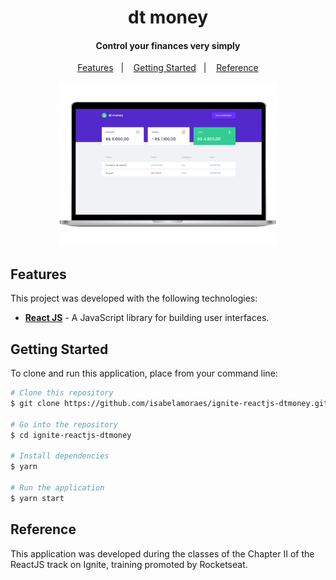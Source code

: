 <h1 align="center">
  dt money
</h1>

<h4 align="center">
  Control your finances very simply
</h4>

<p align="center">
  <a href="#features">Features</a>&nbsp;&nbsp;&nbsp;|&nbsp;&nbsp;&nbsp;
  <a href="#getting-started">Getting Started</a>&nbsp;&nbsp;&nbsp;|&nbsp;&nbsp;&nbsp;
  <a href="#reference">Reference</a>
</p>

<p align="center">
  <img alt="Application Demo" src="https://github.com/isabelamoraes/ignite-reactjs-dtmoney/blob/main/demo/web.jpg?raw=true" width="70%">
</p>

## Features

This project was developed with the following technologies:

- **[React JS](https://reactjs.org/)** - A JavaScript library for building user interfaces.

## Getting Started

To clone and run this application, place from your command line:

```bash
# Clone this repository
$ git clone https://github.com/isabelamoraes/ignite-reactjs-dtmoney.git

# Go into the repository
$ cd ignite-reactjs-dtmoney

# Install dependencies
$ yarn

# Run the application
$ yarn start

```

## Reference

This application was developed during the classes of the Chapter II of the ReactJS track on Ignite, training promoted by Rocketseat.
